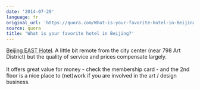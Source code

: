 ```yaml
---
date: '2014-07-29'
language: fr
original_url: 'https://quora.com/What-is-your-favorite-hotel-in-Beijing/answer/Clément-Renaud'
source: quora
title: 'What is your favorite hotel in Beijing?'
---
```


[Beijing EAST Hotel](http://www.east-beijing.com/en/default.aspx). A
little bit remote from the city center (near 798 Art District) but the
quality of service and prices compensate largely.\
\
It offers great value for money - check the membership card - and the
2nd floor is a nice place to (net)work if you are involved in the art /
design business.
